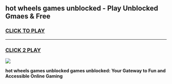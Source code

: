 
## hot wheels games unblocked - Play Unblocked Gmaes & Free
<h3>
<a href="https://news.freeplayer.one?title=hot_wheels_games_unblocked&ref=23F">CLICK TO PLAY</a></h3>
<hr>

<h3>
<a href="https://news.freeplayer.one?title=hot_wheels_games_unblocked&ref=23F">CLICK 2 PLAY</a>
  
</h3>

<a href="https://news.freeplayer.one?title=hot_wheels_games_unblocked&ref=23F/"><img src="https://clearcache.store/games.png"></a>


**hot wheels games unblocked games unblocked: Your Gateway to Fun and Accessible Online Gaming**
